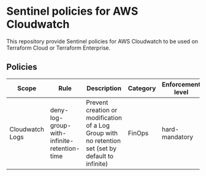 # Sentinel policies for AWS Cloudwatch

This repository provide Sentinel policies for AWS Cloudwatch to be used on Terraform Cloud or Terraform Enterprise.

## Policies

| Scope           | Rule                                        | Description                                                                                        | Category | Enforcement level | Links                                                               |
|-----------------|---------------------------------------------|----------------------------------------------------------------------------------------------------|----------|-------------------|---------------------------------------------------------------------|
| Cloudwatch Logs | deny-log-group-with-infinite-retention-time | Prevent creation or modification of a Log Group with no retention set (set by default to infinite) | FinOps   | hard-mandatory    | [doc](docs/policies/deny-log-group-with-infinite-retention-time.md) | 



